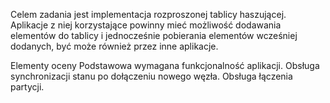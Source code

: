 Celem zadania jest implementacja rozproszonej tablicy haszującej. Aplikacje z niej korzystające powinny mieć możliwość dodawania elementów do tablicy i jednocześnie pobierania elementów wcześniej dodanych, być może również przez inne aplikacje.

Elementy oceny
Podstawowa wymagana funkcjonalność aplikacji.
Obsługa synchronizacji stanu po dołączeniu nowego węzła.
Obsługa łączenia partycji.
